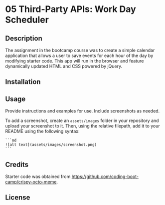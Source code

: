 # 05 Third-Party APIs: Work Day Scheduler

## Description

The assignment in the bootcamp course was to create a simple calendar application that allows a user to save events for each hour of the day by modifying starter code. This app will run in the browser and feature dynamically updated HTML and CSS powered by jQuery.

## Installation

## Usage

Provide instructions and examples for use. Include screenshots as needed.

To add a screenshot, create an `assets/images` folder in your repository and upload your screenshot to it. Then, using the relative filepath, add it to your README using the following syntax:

    ```md
    ![alt text](assets/images/screenshot.png)
    ```

## Credits

Starter code was obtained from https://github.com/coding-boot-camp/crispy-octo-meme.

## License
